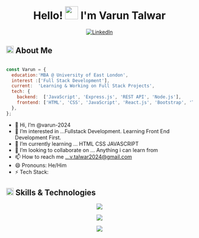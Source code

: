 <div align="center">

  <h1>Hello! <img src="https://media.giphy.com/media/hvRJCLFzcasrR4ia7z/giphy.gif" width="35px" height="35px"> I'm Varun Talwar</h1>
  
  <a href="https://www.linkedin.com/in/varuntalwar2024/">
    <img src="https://img.shields.io/badge/LinkedIn-%230A66C2.svg?style=for-the-badge&logo=linkedin&logoColor=white" alt="LinkedIn">
  </a>
  
</div>

<h2 align="left">
  <img src="https://media2.giphy.com/media/QssGEmpkyEOhBCb7e1/giphy.gif?cid=ecf05e47a0n3gi1bfqntqmob8g9aid1oyj2wr3ds3mg700bl&rid=giphy.gif" width="20px" height="20px"> 
  About Me 
</h2>

```js

const Varun = {
  education:'MBA @ University of East London',
  interest :['Full Stack Development'],
  current:  'Learning & Working on Full Stack Projects',
  tech: {
    backend:  ['JavaScript', 'Express.js', 'REST API', 'Node.js'],
    frontend: ['HTML', 'CSS', 'JavaScript', 'React.js', 'Bootstrap', 'Tailwind CSS'],
  },
};
```


- 👋 Hi, I’m @varun-2024
- 👀 I’m interested in ...Fullstack Development. Learning Front End Development First.
- 🌱 I’m currently learning ... HTML CSS JAVASCRIPT
- 💞️ I’m looking to collaborate on ... Anything i can learn from
- 📫 How to reach me ...v.talwar2024@gmail.com
- 😄 Pronouns: He/Him
- ⚡ Tech Stack:

<h2 align="left">
  <img src="https://media2.giphy.com/media/QssGEmpkyEOhBCb7e1/giphy.gif?cid=ecf05e47a0n3gi1bfqntqmob8g9aid1oyj2wr3ds3mg700bl&rid=giphy.gif" width="20px" height="20px">
  Skills & Technologies
</h2>

 <p align="center">
  <a href="https://skillicons.dev">
    <img src="https://skillicons.dev/icons?i=html,css,sass,bootstrap,tailwind,js,react,materialui" />
  </a>
</p>
<p align="center">
  <a href="https://skillicons.dev">
    <img src="https://skillicons.dev/icons?i=,vite,nodejs,express,npm,mysql,mongodb,git,github" />
  </a>
</p>
 <p align="center">
  <a href="https://skillicons.dev">
    <img src="https://skillicons.dev/icons?i=powershell,vscode,ps,ae,pr,cpp,linkedin,discord" />
  </a>
</p>





<!---
varun-2024/varun-2024 is a ✨ special ✨ repository because its `README.md` (this file) appears on your GitHub profile.
You can click the Preview link to take a look at your changes.
--->
